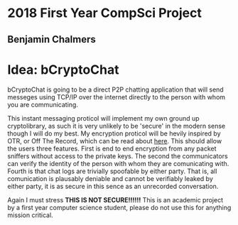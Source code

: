 # 2018 First Year CompSci Project
## Benjamin Chalmers

# Idea: bCryptoChat

bCryptoChat is going to be a direct P2P chatting application that will send messeges using TCP/IP over the internet directly to the person with whom you are communicating.

This instant messaging proticol will implement my own ground up cryptolibrary, as such it is very unlikely to be 'secure' in the modern sense though I will do my best.
My encryption proticol will be hevily inspired by OTR, or Off The Record, which can be read about [here](https://otr.cypherpunks.ca/Protocol-v3-4.1.1.html).
This should allow the users three features.
First is end to end encryption from any packet sniffers without access to the private keys.
The second the communicators can verify the identity of the person with whom they are comunicating with.
Fourth is that chat logs are trivially spoofable by either party.
That is, all comunication is plausably deniable and cannot be verifiably leaked by either party, it is as secure in this sence as an unrecorded conversation.

Again I must stress **THIS IS NOT SECURE!!!!!!** This is an academic project by a first year computer science student, please do not use this for anything mission critical.
